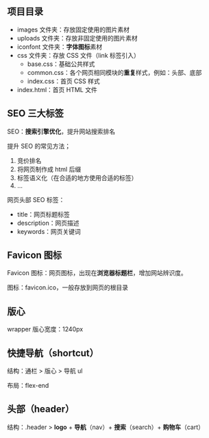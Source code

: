 ## 项目目录

* images 文件夹：存放固定使用的图片素材
* uploads 文件夹：存放非固定使用的图片素材
* iconfont 文件夹：**字体图标**素材
* css 文件夹：存放 CSS 文件（link 标签引入）
    * base.css：基础公共样式
    * common.css：各个网页相同模块的**重复**样式，例如：头部、底部
    * index.css：首页 CSS 样式
* index.html：首页 HTML 文件

## SEO 三大标签

SEO：**搜索引擎优化**，提升网站搜索排名

提升 SEO 的常见方法；

1. 竞价排名
2. 将网页制作成 html 后缀
3. 标签语义化（在合适的地方使用合适的标签）
4. ...

网页头部 SEO 标签：

* title：网页标题标签
* description：网页描述
* keywords：网页关键词

## Favicon 图标

Favicon 图标：网页图标，出现在**浏览器标题栏**，增加网站辨识度。

图标：favicon.ico，一般存放到网页的根目录

## 版心

wrapper 版心宽度：1240px

## 快捷导航（shortcut）

结构：通栏 > 版心 > 导航 ul

布局：flex-end

## 头部（header）

结构：.header > **logo** + **导航**（nav）+ **搜索**（search）+ **购物车**（cart）